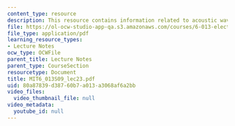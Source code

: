 ```yaml
---
content_type: resource
description: This resource contains information related to acoustic waves in gases.
file: https://ol-ocw-studio-app-qa.s3.amazonaws.com/courses/6-013-electromagnetics-and-applications-spring-2009/80a87839d38760b7a013a3068af6a2bb_MIT6_013S09_lec23.pdf
file_type: application/pdf
learning_resource_types:
- Lecture Notes
ocw_type: OCWFile
parent_title: Lecture Notes
parent_type: CourseSection
resourcetype: Document
title: MIT6_013S09_lec23.pdf
uid: 80a87839-d387-60b7-a013-a3068af6a2bb
video_files:
  video_thumbnail_file: null
video_metadata:
  youtube_id: null
---
```


